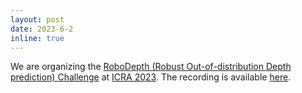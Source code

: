 ```yaml
---
layout: post
date: 2023-6-2
inline: true
---
```


We are organizing the [RoboDepth (Robust Out-of-distribution Depth prediction) Challenge](https://robodepth.github.io/) at [ICRA 2023](https://www.icra2023.org/). The recording is available [here](https://www.youtube.com/watch?v=mYhdTGiIGCY&list=PLxxrIfcH-qBGZ6x_e1AT2_YnAxiHIKtkB).
